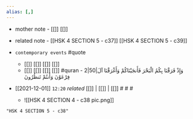 ```yaml
---
alias: [,]
---
```

- mother note - [[]] [[]]
- related note - [[HSK 4 SECTION 5 - c37]] [[HSK 4 SECTION 5 - c39]]
- `contemporary events` #quote 
	- [[]] [[]] [[]] [[]]
	- [[]] [[]] [[]] [[]] #quran - 2|50|وَإِذْ فَرَقْنَا بِكُمُ الْبَحْرَ فَأَنجَيْنَاكُمْ وَأَغْرَقْنَا آلَ فِرْعَوْنَ وَأَنتُمْ تَنظُرُونَ

- [[2021-12-01]]  `12:20` _related_ [[]] | [[]] | [[]] # # #
	- ![[HSK 4 SECTION 4 - c38 pic.png]]

```query
"HSK 4 SECTION 5 - c38"
```